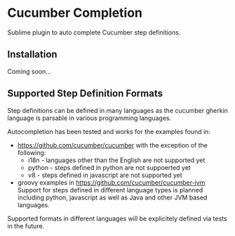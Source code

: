 Cucumber Completion
===================

Sublime plugin to auto complete Cucumber step definitions.

Installation
------------

Coming soon...

Supported Step Definition Formats
---------------------------------

Step definitions can be defined in many languages as the cucumber gherkin
language is parsable in various programming languages.

Autocompletion has been tested and works for the examples found in:
* https://github.com/cucumber/cucumber with the exception of the following:
    * i18n - languages other than the English are not supported yet
    * python - steps defined in python are not suppoerted yet
    * v8 - steps defined in javascript are not supported yet
* groovy examples in https://github.com/cucumber/cucumber-jvm
Support for steps defined in different language types is planned including
python, javascript as well as Java and other JVM based languages.

Supported formats in different languages will be explicitely defined via
tests in the future.

